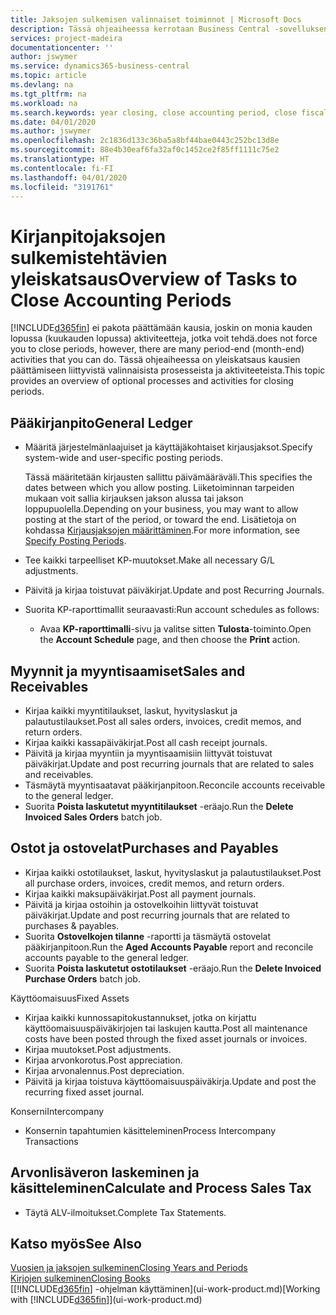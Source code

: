 ```yaml
---
title: Jaksojen sulkemisen valinnaiset toiminnot | Microsoft Docs
description: Tässä ohjeaiheessa kerrotaan Business Central -sovelluksen kirjanpitojaksojen sulkemisen valinnaisista prosesseista ja toiminnoista.
services: project-madeira
documentationcenter: ''
author: jswymer
ms.service: dynamics365-business-central
ms.topic: article
ms.devlang: na
ms.tgt_pltfrm: na
ms.workload: na
ms.search.keywords: year closing, close accounting period, close fiscal year, aging, creditor payments, vendor payments
ms.date: 04/01/2020
ms.author: jswymer
ms.openlocfilehash: 2c1836d133c36ba5a8bf44bae0443c252bc13d8e
ms.sourcegitcommit: 88e4b30eaf6fa32af0c1452ce2f85ff1111c75e2
ms.translationtype: HT
ms.contentlocale: fi-FI
ms.lasthandoff: 04/01/2020
ms.locfileid: "3191761"
---
```

# <a name="overview-of-tasks-to-close-accounting-periods"></a><span data-ttu-id="7a4d2-103">Kirjanpitojaksojen sulkemistehtävien yleiskatsaus</span><span class="sxs-lookup"><span data-stu-id="7a4d2-103">Overview of Tasks to Close Accounting Periods</span></span>
[!INCLUDE[d365fin](includes/d365fin_md.md)] <span data-ttu-id="7a4d2-104">ei pakota päättämään kausia, joskin on monia kauden lopussa (kuukauden lopussa) aktiviteetteja, jotka voit tehdä.</span><span class="sxs-lookup"><span data-stu-id="7a4d2-104">does not force you to close periods, however, there are many period-end (month-end) activities that you can do.</span></span> <span data-ttu-id="7a4d2-105">Tässä ohjeaiheessa on yleiskatsaus kausien päättämiseen liittyvistä valinnaisista prosesseista ja aktiviteeteista.</span><span class="sxs-lookup"><span data-stu-id="7a4d2-105">This topic provides an overview of optional processes and activities for closing periods.</span></span>  

## <a name="general-ledger"></a><span data-ttu-id="7a4d2-106">Pääkirjanpito</span><span class="sxs-lookup"><span data-stu-id="7a4d2-106">General Ledger</span></span>
* <span data-ttu-id="7a4d2-107">Määritä järjestelmänlaajuiset ja käyttäjäkohtaiset kirjausjaksot.</span><span class="sxs-lookup"><span data-stu-id="7a4d2-107">Specify system-wide and user-specific posting periods.</span></span>  

    <span data-ttu-id="7a4d2-108">Tässä määritetään kirjausten sallittu päivämääräväli.</span><span class="sxs-lookup"><span data-stu-id="7a4d2-108">This specifies the dates between which you allow posting.</span></span> <span data-ttu-id="7a4d2-109">Liiketoiminnan tarpeiden mukaan voit sallia kirjauksen jakson alussa tai jakson loppupuolella.</span><span class="sxs-lookup"><span data-stu-id="7a4d2-109">Depending on your business, you may want to allow posting at the start of the period, or toward the end.</span></span> <span data-ttu-id="7a4d2-110">Lisätietoja on kohdassa [Kirjausjaksojen määrittäminen](finance-how-specify-posting-periods.md).</span><span class="sxs-lookup"><span data-stu-id="7a4d2-110">For more information, see [Specify Posting Periods](finance-how-specify-posting-periods.md).</span></span>  
* <span data-ttu-id="7a4d2-111">Tee kaikki tarpeelliset KP-muutokset.</span><span class="sxs-lookup"><span data-stu-id="7a4d2-111">Make all necessary G/L adjustments.</span></span>  
* <span data-ttu-id="7a4d2-112">Päivitä ja kirjaa toistuvat päiväkirjat.</span><span class="sxs-lookup"><span data-stu-id="7a4d2-112">Update and post Recurring Journals.</span></span>  
  <!--* Process Consolidations-->
* <span data-ttu-id="7a4d2-113">Suorita KP-raporttimallit seuraavasti:</span><span class="sxs-lookup"><span data-stu-id="7a4d2-113">Run account schedules as follows:</span></span>  
  * <span data-ttu-id="7a4d2-114">Avaa **KP-raporttimalli**-sivu ja valitse sitten **Tulosta**-toiminto.</span><span class="sxs-lookup"><span data-stu-id="7a4d2-114">Open the **Account Schedule** page, and then choose the **Print** action.</span></span>  

## <a name="sales-and-receivables"></a><span data-ttu-id="7a4d2-115">Myynnit ja myyntisaamiset</span><span class="sxs-lookup"><span data-stu-id="7a4d2-115">Sales and Receivables</span></span>
* <span data-ttu-id="7a4d2-116">Kirjaa kaikki myyntitilaukset, laskut, hyvityslaskut ja palautustilaukset.</span><span class="sxs-lookup"><span data-stu-id="7a4d2-116">Post all sales orders, invoices, credit memos, and return orders.</span></span>  
* <span data-ttu-id="7a4d2-117">Kirjaa kaikki kassapäiväkirjat.</span><span class="sxs-lookup"><span data-stu-id="7a4d2-117">Post all cash receipt journals.</span></span>  
* <span data-ttu-id="7a4d2-118">Päivitä ja kirjaa myyntiin ja myyntisaamisiin liittyvät toistuvat päiväkirjat.</span><span class="sxs-lookup"><span data-stu-id="7a4d2-118">Update and post recurring journals that are related to sales and receivables.</span></span>  
* <span data-ttu-id="7a4d2-119">Täsmäytä myyntisaatavat pääkirjanpitoon.</span><span class="sxs-lookup"><span data-stu-id="7a4d2-119">Reconcile accounts receivable to the general ledger.</span></span>  
* <span data-ttu-id="7a4d2-120">Suorita **Poista laskutetut myyntitilaukset** -eräajo.</span><span class="sxs-lookup"><span data-stu-id="7a4d2-120">Run the **Delete Invoiced Sales Orders** batch job.</span></span>  

## <a name="purchases-and-payables"></a><span data-ttu-id="7a4d2-121">Ostot ja ostovelat</span><span class="sxs-lookup"><span data-stu-id="7a4d2-121">Purchases and Payables</span></span>
* <span data-ttu-id="7a4d2-122">Kirjaa kaikki ostotilaukset, laskut, hyvityslaskut ja palautustilaukset.</span><span class="sxs-lookup"><span data-stu-id="7a4d2-122">Post all purchase orders, invoices, credit memos, and return orders.</span></span>  
* <span data-ttu-id="7a4d2-123">Kirjaa kaikki maksupäiväkirjat.</span><span class="sxs-lookup"><span data-stu-id="7a4d2-123">Post all payment journals.</span></span>  
* <span data-ttu-id="7a4d2-124">Päivitä ja kirjaa ostoihin ja ostovelkoihin liittyvät toistuvat päiväkirjat.</span><span class="sxs-lookup"><span data-stu-id="7a4d2-124">Update and post recurring journals that are related to purchases & payables.</span></span>  
* <span data-ttu-id="7a4d2-125">Suorita **Ostovelkojen tilanne** -raportti ja täsmäytä ostovelat pääkirjanpitoon.</span><span class="sxs-lookup"><span data-stu-id="7a4d2-125">Run the **Aged Accounts Payable** report and reconcile accounts payable to the general ledger.</span></span>  
* <span data-ttu-id="7a4d2-126">Suorita **Poista laskutetut ostotilaukset** -eräajo.</span><span class="sxs-lookup"><span data-stu-id="7a4d2-126">Run the **Delete Invoiced Purchase Orders** batch job.</span></span>  

<span data-ttu-id="7a4d2-127">Käyttöomaisuus</span><span class="sxs-lookup"><span data-stu-id="7a4d2-127">Fixed Assets</span></span>
* <span data-ttu-id="7a4d2-128">Kirjaa kaikki kunnossapitokustannukset, jotka on kirjattu käyttöomaisuuspäiväkirjojen tai laskujen kautta.</span><span class="sxs-lookup"><span data-stu-id="7a4d2-128">Post all maintenance costs have been posted through the fixed asset journals or invoices.</span></span>
* <span data-ttu-id="7a4d2-129">Kirjaa muutokset.</span><span class="sxs-lookup"><span data-stu-id="7a4d2-129">Post adjustments.</span></span>
* <span data-ttu-id="7a4d2-130">Kirjaa arvonkorotus.</span><span class="sxs-lookup"><span data-stu-id="7a4d2-130">Post appreciation.</span></span>
* <span data-ttu-id="7a4d2-131">Kirjaa arvonalennus.</span><span class="sxs-lookup"><span data-stu-id="7a4d2-131">Post depreciation.</span></span>
* <span data-ttu-id="7a4d2-132">Päivitä ja kirjaa toistuva käyttöomaisuuspäiväkirja.</span><span class="sxs-lookup"><span data-stu-id="7a4d2-132">Update and post the recurring fixed asset journal.</span></span>

<span data-ttu-id="7a4d2-133">Konserni</span><span class="sxs-lookup"><span data-stu-id="7a4d2-133">Intercompany</span></span>
* <span data-ttu-id="7a4d2-134">Konsernin tapahtumien käsitteleminen</span><span class="sxs-lookup"><span data-stu-id="7a4d2-134">Process Intercompany Transactions</span></span>

## <a name="calculate-and-process-sales-tax"></a><span data-ttu-id="7a4d2-135">Arvonlisäveron laskeminen ja käsitteleminen</span><span class="sxs-lookup"><span data-stu-id="7a4d2-135">Calculate and Process Sales Tax</span></span>
* <span data-ttu-id="7a4d2-136">Täytä ALV-ilmoitukset.</span><span class="sxs-lookup"><span data-stu-id="7a4d2-136">Complete Tax Statements.</span></span>  

## <a name="see-also"></a><span data-ttu-id="7a4d2-137">Katso myös</span><span class="sxs-lookup"><span data-stu-id="7a4d2-137">See Also</span></span>
[<span data-ttu-id="7a4d2-138">Vuosien ja jaksojen sulkeminen</span><span class="sxs-lookup"><span data-stu-id="7a4d2-138">Closing Years and Periods</span></span>](year-close-years-periods.md)  
[<span data-ttu-id="7a4d2-139">Kirjojen sulkeminen</span><span class="sxs-lookup"><span data-stu-id="7a4d2-139">Closing Books</span></span>](year-close-books.md)  
<span data-ttu-id="7a4d2-140">[[!INCLUDE[d365fin](includes/d365fin_md.md)] -ohjelman käyttäminen](ui-work-product.md)</span><span class="sxs-lookup"><span data-stu-id="7a4d2-140">[Working with [!INCLUDE[d365fin](includes/d365fin_md.md)]](ui-work-product.md)</span></span>
